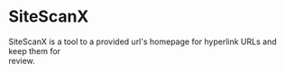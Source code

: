 # SiteScanX

SiteScanX is a tool to a provided url's homepage for hyperlink URLs and keep them for  
review.
